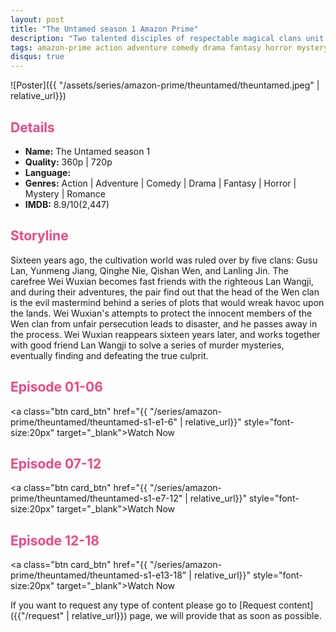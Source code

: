 ```yaml
---
layout: post
title: "The Untamed season 1 Amazon Prime"
description: "Two talented disciples of respectable magical clans unit during the cultivation training and through many hardships they are together."
tags: amazon-prime action adventure comedy drama fantasy horror mystery romance
disqus: true
---
```

<style>
h2{
    color:#F24784;
}
</style>

![Poster]({{ "/assets/series/amazon-prime/theuntamed/theuntamed.jpeg" | relative_url}})

## Details

* **Name:** The Untamed season 1
* **Quality:** 360p \| 720p
* **Language:** 
* **Genres:** Action \| Adventure \| Comedy \| Drama \| Fantasy \| Horror \| Mystery \| Romance
* **IMDB:** 8.9/10(2,447)

## Storyline

Sixteen years ago, the cultivation world was ruled over by five clans: Gusu Lan, Yunmeng Jiang, Qinghe Nie, Qishan Wen, and Lanling Jin. The carefree Wei Wuxian becomes fast friends with the righteous Lan Wangji, and during their adventures, the pair find out that the head of the Wen clan is the evil mastermind behind a series of plots that would wreak havoc upon the lands. Wei Wuxian's attempts to protect the innocent members of the Wen clan from unfair persecution leads to disaster, and he passes away in the process. Wei Wuxian reappears sixteen years later, and works together with good friend Lan Wangji to solve a series of murder mysteries, eventually finding and defeating the true culprit.

## Episode 01-06

<a class="btn card_btn" href="{{ "/series/amazon-prime/theuntamed/theuntamed-s1-e1-6" | relative_url}}" style="font-size:20px" target="_blank">Watch Now</a>

## Episode 07-12

<a class="btn card_btn" href="{{ "/series/amazon-prime/theuntamed/theuntamed-s1-e7-12" | relative_url}}" style="font-size:20px" target="_blank">Watch Now</a>

## Episode 12-18

<a class="btn card_btn" href="{{ "/series/amazon-prime/theuntamed/theuntamed-s1-e13-18" | relative_url}}" style="font-size:20px" target="_blank">Watch Now</a>

If you want to request any type of content please go to [Request content]({{"/request" | relative_url}}) page, we will provide that as soon as possible.